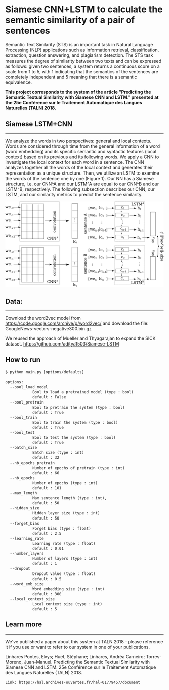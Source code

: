 # Siamese CNN+LSTM to calculate the semantic similarity of a pair of sentences

Semantic Text Similarity (STS) is an important task in Natural Language Processing (NLP) applications such as information retrieval,  classification, extraction, question answering, and plagiarism detection. The STS task measures the degree of similarity between two texts and can be expressed as follows: given two sentences, a system returns a continuous score on a scale from 1 to 5, with 1 indicating that the semantics of the sentences are completely independent and 5 meaning that there is a semantic equivalence.

**This project corresponds to the system of the article "Predicting the Semantic Textual Similarity with Siamese CNN and LSTM." presented at the 25e Conférence sur le Traitement Automatique des Langues Naturelles (TALN) 2018.**

## Siamese LSTM+CNN
------------------------
We analyze the words in two perspectives: general and local contexts. Words are considered through time from the general information of a word (word embedding) and its specific semantic and syntactic features (local context) based on its previous and its following words. We apply a CNN to investigate the local context for each word in a sentence. The CNN analyzes together all the words of the local context and generates their representation as a unique structure. Then, we utilize an LSTM to examine the words of the sentence one by one (Figure 1).  Our NN has a Siamese structure, i.e. our CNN^A and our LSTM^A are equal to our CNN^B and our LSTM^B, respectively. The following subsection describes our CNN, our LSTM, and our similarity metrics to predict the sentence similarity.

![Figure : Siamese CNN+LSTM architecture](images/arch.png)

## Data:
------------------------
Download the word2vec model from https://code.google.com/archive/p/word2vec/ and download the file: GoogleNews-vectors-negative300.bin.gz

We reused the approach of Mueller and Thyagarajan to expand the SICK dataset. https://github.com/aditya1503/Siamese-LSTM

## How to run

```
$ python main.py [options/defaults]

options:
  --bool_load_model 
            Bool to load a pretrained model (type : bool)
            default : False
  --bool_pretrain
            Bool to pretrain the system (type : bool)
            default : True
  --bool_train
            Bool to train the system (type : bool)
            default : True
  --bool_test
            Bool to test the system (type : bool)
            default : True
  --batch_size
            Batch size (type : int)
            default : 32
  --nb_epochs_pretrain
            Number of epochs of pretrain (type : int)
            default : 66
  --nb_epochs
            Number of epochs (type : int)
            default : 101
  --max_length
            Max sentence length (type : int), 
            default : 50
  --hidden_size
            Hidden layer size (type : int)
            default : 50
  --forget_bias
            Forget bias (type : float)
            default : 2.5
  --learning_rate
            Learning rate (type : float)
            default : 0.01
  --number_layers
            Number of layers (type : int)
            default : 1
  --dropout
            Dropout value (type : float)
            default : 0.5
  --word_emb_size
            Word embedding size (type : int)
            default : 300
  --local_context_size
            Local context size (type : int)
            default : 5
```

## Learn more
------------------------
We've published a paper about this system at TALN 2018 - please reference it if you use or want to refer to our system in one of your publications.

Linhares Pontes, Elvys; Huet, Stéphane; Linhares, Andréa Carneiro; Torres-Moreno, Juan-Manuel. Predicting the Semantic Textual Similarity with Siamese CNN and LSTM. 25e Conférence sur le Traitement Automatique des Langues Naturelles (TALN) 2018.

    Link: https://hal.archives-ouvertes.fr/hal-01779457/document


